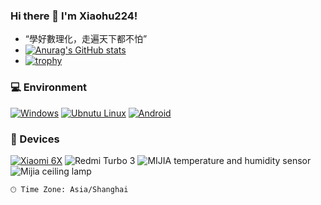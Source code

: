 ### Hi there 👋 I'm Xiaohu224!
- “學好數理化，走遍天下都不怕”
- [![Anurag's GitHub stats](https://github-readme-stats.vercel.app/api?username=xiaohu224)](https://github.com/xiaohu224/github-readme-stats)
- [![trophy](https://github-profile-trophy.vercel.app/?username=xiaohu224)](https://github.com/xiaohu224/github-profile-trophy)


### 💻 Environment
[![Windows](https://img.shields.io/badge/Windows-00BBFF?style=flat-square&logo=Windows&logoColor=FFFFFF&labelColor=00BBFF)](https://www.microsoft.com/windows11)
[![Ubnutu Linux](https://img.shields.io/badge/Ubnutu%20Linux-008BFF?style=flat-square&logo=arch-linux&logoColor=FFFFFF&labelColor=008BFF)](https://https://ubuntu.com/)
[![Android](https://img.shields.io/badge/Android-00C000?style=flat-square&logo=android&logoColor=FFFFFF&labelColor=00C000)](https://www.android.com/android-11/)


### 📱 Devices
[![Xiaomi 6X](https://img.shields.io/badge/Xiaomi%206X-ED9121?style=flat-square&logo=xiaomi&logoColor=FFFFFF&labelColor=ED9121)](https://www.mi.com/a/h/6181.html)
![Redmi Turbo 3](https://img.shields.io/badge/Redmi%20Turbo%203-ED9121?style=flat-square&logo=xiaomi&logoColor=FFFFFF&labelColor=)
![MIJIA temperature and humidity sensor](https://img.shields.io/badge/MIJIA%20temperature%20and%20humidity%20sensor-ED9121?style=flat-square&logo=xiaomi&logoColor=FFFFFF&labelColor=ED9121)
![Mijia ceiling lamp](https://img.shields.io/badge/Mijia%20ceiling%20lamp-ED9121?style=flat-square&logo=xiaomi&logoColor=FFFFFF&labelColor=ED9121)

```text
🕑︎ Time Zone: Asia/Shanghai
